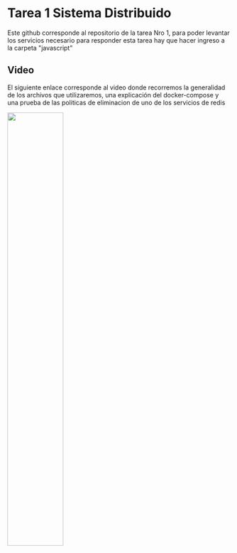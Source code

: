 # Tarea 1 Sistema Distribuido
Este github corresponde al repositorio de la tarea Nro 1, para poder levantar los servicios necesario para responder esta tarea hay que hacer ingreso a la carpeta "javascript"

## Video
El siguiente enlace corresponde al video donde recorremos la generalidad de los archivos que utilizaremos, una explicación del docker-compose y una prueba de las politicas de eliminacion de uno de los servicios de redis

  [<img src="https://proximahost.es/blog/wp-content/uploads/2021/05/redis.png" width="50%">](https://drive.google.com/file/d/1IPrX6nXEZOf_TlKhyilTD0KtGmS0OJwg/view?usp=sharing)
